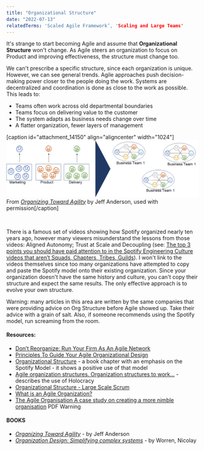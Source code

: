 ```yaml
---
title: "Organizational Structure"
date: "2022-07-13"
relatedTerms: 'Scaled Agile Framework’, 'Scaling and Large Teams'
---
```


It's strange to start becoming Agile and assume that **Organizational Structure** won't change. As Agile steers an organization to focus on Product and improving effectiveness, the structure must change too.

We can't prescribe a specific structure, since each organization is unique. However, we can see general trends. Agile approaches push decision-making power closer to the people doing the work. Systems are decentralized and coordination is done as close to the work as possible. This leads to:

- Teams often work across old departmental boundaries
- Teams focus on delivering value to the customer
- The system adapts as business needs change over time
- A flatter organization, fewer layers of management

\[caption id="attachment\_14150" align="aligncenter" width="1024"\][![Organizational Structure used with permission Jeff Anderson](images/Organizational-Structure-used-with-permission-Jeff-Anderson.png)](https://leanpub.com/agileorganizationdesign) From _[Organizing Toward Agility](https://leanpub.com/agileorganizationdesign)_ by Jeff Anderson, used with permission\[/caption\]

 

There is a famous set of videos showing how Spotify organized nearly ten years ago, however many viewers misunderstand the lessons from those videos: Aligned Autonomy; Trust at Scale and Decoupling (see: [The top 3 points you should have paid attention to in the Spotify Engineering Culture videos that aren’t Squads, Chapters, Tribes, Guilds](https://jchyip.medium.com/the-top-3-points-you-should-have-paid-attention-to-in-the-spotify-engineering-culture-videos-that-f936a512fb3b)). I won't link to the videos themselves since too many organizations have attempted to copy and paste the Spotify model onto their existing organization. Since your organization doesn't have the same history and culture, you can't copy their structure and expect the same results. The only effective approach is to evolve your own structure.

Warning: many articles in this area are written by the same companies that were providing advice on Org Structure before Agile showed up. Take their advice with a grain of salt. Also, if someone recommends using the Spotify model, run screaming from the room.

#### Resources:

- [Don’t Reorganize: Run Your Firm As An Agile Network](https://www.forbes.com/sites/stevedenning/2020/06/07/dont-reorganize-run-your-firm-as-an-agile-network/?sh=1f4d6d441ff6)
- [Principles To Guide Your Agile Organizational Design](https://agilebydesign.com/blog/design-principles-to-guide-your-agile-organizational-design/)
- [Organizational Structure](https://www.informit.com/articles/article.aspx?p=2931568&seqNum=2) - a book chapter with an emphasis on the Spotify Model - it shows a positive use of that model
- [Agile organization structures. Organization structures to work…](https://medium.com/the-i-in-agile-part-i-the-individual-contribution/agile-organization-structures-c87c8afae478) - describes the use of Holocracy
- [Organizational Structure - Large Scale Scrum](https://less.works/less/structure/organizational-structure)
- [What is an Agile Organization?](https://www.agileleadershipjourney.com/faqs/what-is-an-agile-organization)
- [The Agile Organisation A case study on creating a more nimble organisation](https://www.researchgate.net/publication/286921189_The_Agile_Organisation_A_case_study_on_creating_a_more_nimble_organisation) PDF Warning

#### BOOKS

- [_Organizing Toward Agility_](https://leanpub.com/agileorganizationdesign) - by Jeff Anderson
- _[Organization Design: Simplifying complex systems](https://www.amazon.ca/Organization-Design-Simplifying-complex-systems/dp/1138502863/&tag=notesfromatoo-20)_ - by Worren, Nicolay